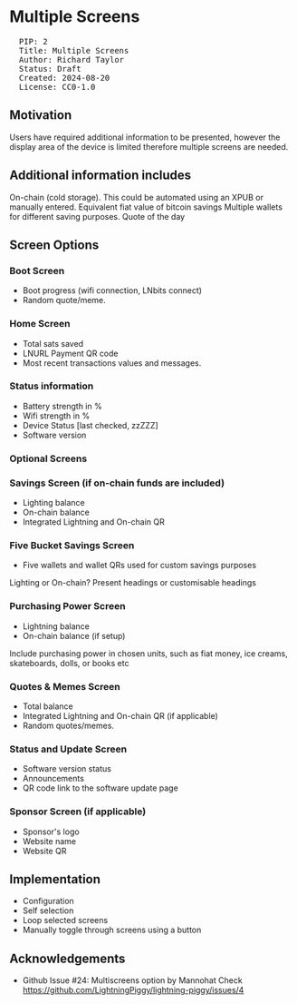 # Multiple Screens
<pre>
  PIP: 2
  Title: Multiple Screens
  Author: Richard Taylor 
  Status: Draft
  Created: 2024-08-20
  License: CC0-1.0
</pre>
  ## Motivation
Users have required additional information to be presented, however the display area of the device is limited therefore multiple screens are needed.
## Additional information includes
On-chain (cold storage). This could be automated using an XPUB or manually entered.
Equivalent fiat value of bitcoin savings
Multiple wallets for different saving purposes.
Quote of the day

## Screen Options

### Boot Screen
* Boot progress (wifi connection, LNbits connect)
* Random quote/meme.

### Home Screen
* Total sats saved
* LNURL Payment QR code
* Most recent transactions values and messages.

### Status information
* Battery strength in %
* Wifi strength in %
* Device Status [last checked, zzZZZ]
* Software version

### Optional Screens

### Savings Screen (if on-chain funds are included) 
* Lighting balance
* On-chain balance
* Integrated Lightning and On-chain QR

### Five Bucket Savings Screen
* Five wallets and wallet QRs used for custom savings purposes

Lighting or On-chain? Present headings or customisable headings

### Purchasing Power Screen
* Lightning balance
* On-chain balance (if setup)

Include purchasing power in chosen units, such as fiat money, ice creams, skateboards, dolls, or books etc

### Quotes & Memes Screen
* Total balance
* Integrated Lightning and On-chain QR (if applicable)
* Random quotes/memes.

### Status and Update Screen
* Software version status
* Announcements
* QR code link to the software update page

### Sponsor Screen (if applicable)
* Sponsor's logo
* Website name
* Website QR

## Implementation
* Configuration
* Self selection
* Loop selected screens
* Manually toggle through screens using a button

## Acknowledgements
* Github Issue #24: Multiscreens option by Mannohat
Check https://github.com/LightningPiggy/lightning-piggy/issues/4
